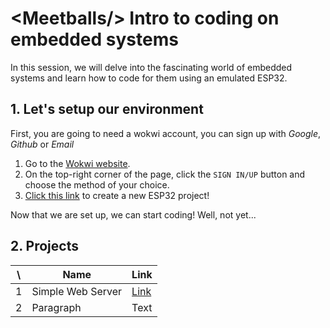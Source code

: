 # \<Meetballs/\> Intro to coding on embedded systems

In this session, we will delve into the fascinating world of embedded systems and learn how to code for them using an emulated ESP32.

## 1. Let's setup our environment

First, you are going to need a wokwi account, you can sign up with *Google*, *Github* or *Email*

1. Go to the [Wokwi website](https://wokwi.com).
2. On the top-right corner of the page, click the `SIGN IN/UP` button and choose the method of your choice.
3. [Click this link](https://wokwi.com/projects/new/esp32) to create a new ESP32 project!

Now that we are set up, we can start coding! Well, not yet...

## 2. Projects

| \ | Name | Link |
| ----- | ----------- | ----------- |
| 1 | Simple Web Server | [Link]() |
| 2 | Paragraph | Text |